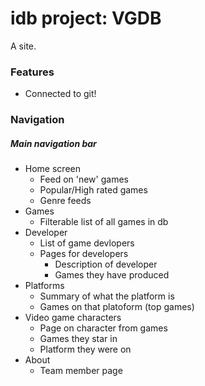 # idb project: VGDB
A site.

### Features

- Connected to git!

### Navigation

##### Main navigation bar

- Home screen
  - Feed on 'new' games
  - Popular/High rated games
  - Genre feeds
- Games
  - Filterable list of all games in db
- Developer
  - List of game devlopers
  - Pages for developers
    - Description of developer
    - Games they have produced
- Platforms
  - Summary of what the platform is
  - Games on that platoform (top games)
- Video game characters
  - Page on character from games
  - Games they star in
  - Platform they were on
- About 
  - Team member page

